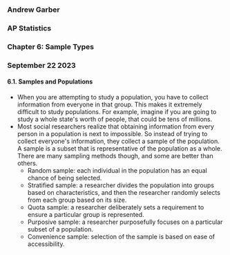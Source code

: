 ### Andrew Garber
### AP Statistics
### Chapter 6: Sample Types
### September 22 2023

#### 6.1. Samples and Populations
 - When you are attempting to study a population, you have to collect information from everyone in that group. This makes it extremely difficult to study populations. For example, imagine if you are going to study a whole state's worth of people, that could be tens of millions.
 - Most social researchers realize that obtaining information from every person in a population is next to impossible. So instead of trying to collect everyone's information, they collect a sample of the population. A sample is a subset that is representative of the population as a whole. There are many sampling methods though, and some are better than others.
    - Random sample: each individual in the population has an equal chance of being selected.
    - Stratified sample: a researcher divides the population into groups based on characteristics, and then the researcher randomly selects from each group based on its size.
    - Quota sample: a researcher deliberately sets a requirement to ensure a particular group is represented.
    - Purposive sample: a researcher purposefully focuses on a particular subset of a population.
    - Convenience sample: selection of the sample is based on ease of accessibility.
